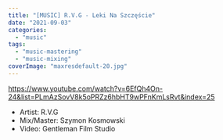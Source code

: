 ```yaml
---
title: "[MUSIC] R.V.G - Leki Na Szczęście"
date: "2021-09-03"
categories:
  - "music"
tags:
  - "music-mastering"
  - "music-mixing"
coverImage: "maxresdefault-20.jpg"
---
```


[](https://www.youtube.com/@rvgtomarka)


https://www.youtube.com/watch?v=6EfQh4On-24&list=PLmAzSovV8k5oPRZz6hbHT9wPFnKmLsRvt&index=25

- Artist: R.V.G
- Mix/Master: Szymon Kosmowski
- Video: Gentleman Film Studio
